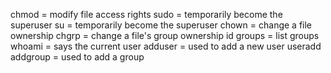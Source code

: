 chmod = modify file access rights
sudo = temporarily become the superuser
su = temporarily become the superuser
chown =  change a file ownership
chgrp =  change a file's group ownership
id
groups = list groups
whoami = says the current user
adduser = used to add a new user
useradd
addgroup = used to add a group
